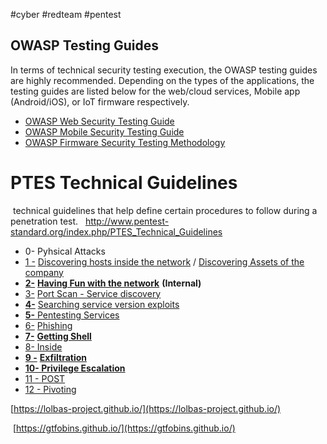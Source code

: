 
#cyber #redteam #pentest

## OWASP Testing Guides

In terms of technical security testing execution, the OWASP testing guides are highly recommended. Depending on the types of the applications, the testing guides are listed below for the web/cloud services, Mobile app (Android/iOS), or IoT firmware respectively.

- [OWASP Web Security Testing Guide](https://owasp.org/www-project-web-security-testing-guide/)
- [OWASP Mobile Security Testing Guide](https://owasp.org/www-project-mobile-security-testing-guide/)
- [OWASP Firmware Security Testing Methodology](https://github.com/scriptingxss/owasp-fstm)

# PTES Technical Guidelines

 technical guidelines that help define certain procedures to follow during a penetration test.
 
http://www.pentest-standard.org/index.php/PTES_Technical_Guidelines


* 0- Pyhsical Attacks
* [1 -](https://book.hacktricks.wiki/en/generic-methodologies-and-resources/pentesting-methodology.html#1---discovering-hosts-inside-the-network--discovering-assets-of-the-company) [Discovering hosts inside the network](https://book.hacktricks.wiki/en/generic-methodologies-and-resources/pentesting-network/index.html#discovering-hosts) / [Discovering Assets of the company](https://book.hacktricks.wiki/en/generic-methodologies-and-resources/external-recon-methodology/index.html)
* [**2-**](https://book.hacktricks.wiki/en/generic-methodologies-and-resources/pentesting-methodology.html#2--having-fun-with-the-network-internal) [**Having Fun with the network**](https://book.hacktricks.wiki/en/generic-methodologies-and-resources/pentesting-network/index.html) **(Internal)**
* [3-](https://book.hacktricks.wiki/en/generic-methodologies-and-resources/pentesting-methodology.html#3--port-scan---service-discovery) [Port Scan - Service discovery](https://book.hacktricks.wiki/en/generic-methodologies-and-resources/pentesting-network/index.html#scanning-hosts)
* [**4-**](https://book.hacktricks.wiki/en/generic-methodologies-and-resources/pentesting-methodology.html#4--searching-service-version-exploits) [Searching service version exploits](https://book.hacktricks.wiki/en/generic-hacking/search-exploits.html)
*  [**5-** Pentesting Services](https://book.hacktricks.wiki/en/generic-methodologies-and-resources/pentesting-methodology.html#5--pentesting-services)
*  [6-](https://book.hacktricks.wiki/en/generic-methodologies-and-resources/pentesting-methodology.html#6--phishing) [Phishing](https://book.hacktricks.wiki/en/generic-methodologies-and-resources/phishing-methodology/index.html)
*  [**7-**](https://book.hacktricks.wiki/en/generic-methodologies-and-resources/pentesting-methodology.html#7--getting-shell) [**Getting Shell**](https://book.hacktricks.wiki/en/generic-hacking/reverse-shells/index.html)
* [8- Inside](https://book.hacktricks.wiki/en/generic-methodologies-and-resources/pentesting-methodology.html#8--inside)
* [**9 -**](https://book.hacktricks.wiki/en/generic-methodologies-and-resources/pentesting-methodology.html#9---exfiltration) [**Exfiltration**](https://book.hacktricks.wiki/en/generic-hacking/exfiltration.html)
* [**10- Privilege Escalation**](https://book.hacktricks.wiki/en/generic-methodologies-and-resources/pentesting-methodology.html#10--privilege-escalation)
*  [11 - POST](https://book.hacktricks.wiki/en/generic-methodologies-and-resources/pentesting-methodology.html#11---post)
* [12 - Pivoting](https://book.hacktricks.wiki/en/generic-methodologies-and-resources/pentesting-methodology.html#12---pivoting)



[https://lolbas-project.github.io/](https://lolbas-project.github.io/)

 [https://gtfobins.github.io/](https://gtfobins.github.io/)
